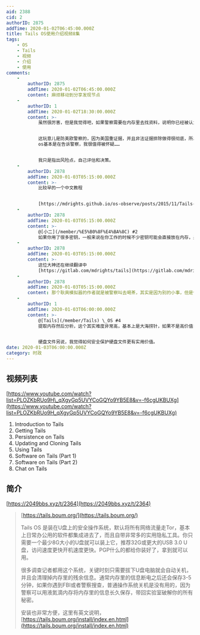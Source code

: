```yaml
---
aid: 2388
cid: 2
authorID: 2875
addTime: 2020-01-02T06:45:00.000Z
title: Tails OS使用介绍视频8集
tags:
    - OS
    - Tails
    - 视频
    - 介绍
    - 使用
comments:
    -
        authorID: 2875
        addTime: 2020-01-02T06:45:00.000Z
        content: 麻烦移动到分享发现节点
    -
        authorID: 1
        addTime: 2020-01-02T18:30:00.000Z
        content: >-
            虽然很厉害，但是我觉得吧，如果警察需要在内存里去找资料，说明你已经被认为是极高价值目标，如果你还在国内，暴露了就是完蛋了。


            这玩意儿是防美欧警察的，因为美国重证据，并且非法证据排除做得很彻底，所以警察取证发我困难，中共流氓那一套，使用tail
            os基本是在告诉警察，我很值得被怀疑……


            我只是指出风险点，自己评估和决策。
    -
        authorID: 2878
        addTime: 2020-01-03T05:15:00.000Z
        content: >-
            比较早的一个中文教程


            [https://mdrights.github.io/os-observe/posts/2015/11/Tails-%E4%B8%AD%E6%96%87%E6%95%99%E7%A8%8B.html](https://mdrights.github.io/os-observe/posts/2015/11/Tails-%E4%B8%AD%E6%96%87%E6%95%99%E7%A8%8B.html)
    -
        authorID: 2878
        addTime: 2020-01-03T05:15:00.000Z
        content: >-
            @[小二](/member/%E5%B0%8F%E4%BA%8C) #2
            如果你用了很多密钥，一般来说在你工作的时候不少密钥可能会直接放在内存，另外有一些长密码，你自己是记不住的，按理说被抓到拷打你也没用。但是一旦被提取了内存内容，那就一切都透明了，警察可能本来不知道干了那么多事情，可能只是误打误撞，或者因为一个小问题抓到你，本来你可能喝茶就可以走人的，内存泄漏可能就发现你是真正的高价值目标了。
    -
        authorID: 2878
        addTime: 2020-01-03T05:15:00.000Z
        content: >-
            这位大神还在继续翻译中
            [https://gitlab.com/mdrights/tails](https://gitlab.com/mdrights/tails)
    -
        authorID: 2878
        addTime: 2020-01-03T05:15:00.000Z
        content: 那个耿爽模拟器的作者就是被警察叫去喝茶，其实是因为别的小事，但是他一看到警察就心慌，把耿爽模拟器的事招了。
    -
        authorID: 1
        addTime: 2020-01-03T06:00:00.000Z
        content: >-
            @[Tails](/member/Tails) \_OS #4
            提取内存然后分析，这个其实难度非常高，基本上是大海捞针，如果不是高价值目标几乎不会去做这个动作。我记得的唯一一个案例是美国抓捕某暗网大佬的时候，并且是突袭抓捕，导致该大佬没有机会给服务器断电，最后专人分析了好久才在内存中找到密钥。如果电脑断电，我觉得几乎不可能再提取之前内存中的信息。


            硬盘文件另说，我觉得如何安全保护硬盘文件更有实用价值。
date: 2020-01-03T06:00:00.000Z
category: 时政
---
```


[](#%E8%A7%86%E9%A2%91%E5%88%97%E8%A1%A8)视频列表
---------------------------------------------

[https://www.youtube.com/watch?list=PLOZKbRUo9H\_qXgyGp5UVYCoGQYo9YB5E8&v=-f6cgUKBUXg](https://www.youtube.com/watch?list=PLOZKbRUo9H_qXgyGp5UVYCoGQYo9YB5E8&v=-f6cgUKBUXg)

1.  Introduction to Tails
2.  Getting Tails
3.  Persistence on Tails
4.  Updating and Cloning Tails
5.  Using Tails
6.  Software on Tails (Part 1)
7.  Software on Tails (Part 2)
8.  Chat on Tails

[](#%E7%AE%80%E4%BB%8B)简介
-------------------------

[https://2049bbs.xyz/t/2364](https://2049bbs.xyz/t/2364)

> [https://tails.boum.org/](https://tails.boum.org/)
> 
> Tails OS 是装在U盘上的安全操作系统，默认将所有网络流量走Tor，基本上日常办公用的软件都集成进去了，而且自带非常多的实用隐私工具。你只需要一个最少8G大小的U盘就可以装上它，推荐32G或更大的USB 3.0 U盘，访问速度更快开机速度更快。PGP什么的都给你装好了，拿到就可以用。
> 
> 很多调查记者都用这个系统，关键时刻只需要拔下U盘电脑就会自动关机，并且会清理掉内存里的残余信息。通常内存里的信息断电之后还会保存3-5分钟，如果你遇到FBI或者警察搜查，普通操作系统关机是没有用的，因为警察可以用液氮滴内存将内存里的信息长久保存，带回实验室破解你的所有秘密。
> 
> 安装也非常方便，这里有英文说明，[https://tails.boum.org/install/index.en.html](https://tails.boum.org/install/index.en.html)
